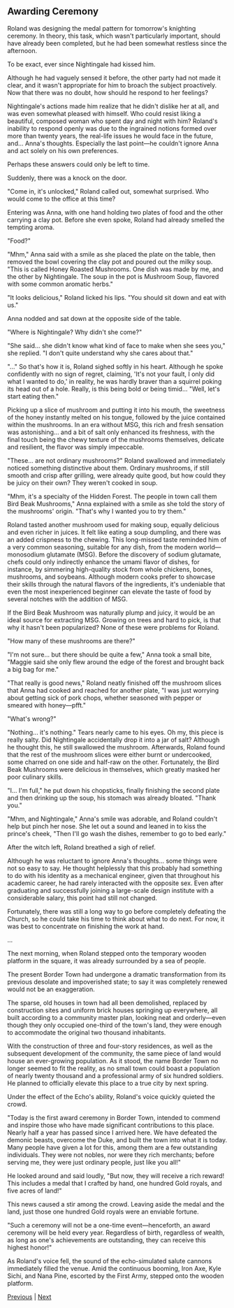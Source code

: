 ## Awarding Ceremony
Roland was designing the medal pattern for tomorrow's knighting ceremony. In theory, this task, which wasn't particularly important, should have already been completed, but he had been somewhat restless since the afternoon.

To be exact, ever since Nightingale had kissed him.

Although he had vaguely sensed it before, the other party had not made it clear, and it wasn't appropriate for him to broach the subject proactively. Now that there was no doubt, how should he respond to her feelings?

Nightingale's actions made him realize that he didn't dislike her at all, and was even somewhat pleased with himself. Who could resist liking a beautiful, composed woman who spent day and night with him? Roland's inability to respond openly was due to the ingrained notions formed over more than twenty years, the real-life issues he would face in the future, and... Anna's thoughts. Especially the last point—he couldn't ignore Anna and act solely on his own preferences.

Perhaps these answers could only be left to time.

Suddenly, there was a knock on the door.

"Come in, it's unlocked," Roland called out, somewhat surprised. Who would come to the office at this time?

Entering was Anna, with one hand holding two plates of food and the other carrying a clay pot. Before she even spoke, Roland had already smelled the tempting aroma.

"Food?"



"Mhm," Anna said with a smile as she placed the plate on the table, then removed the bowl covering the clay pot and poured out the milky soup. "This is called Honey Roasted Mushrooms. One dish was made by me, and the other by Nightingale. The soup in the pot is Mushroom Soup, flavored with some common aromatic herbs."



"It looks delicious," Roland licked his lips. "You should sit down and eat with us."



Anna nodded and sat down at the opposite side of the table.



"Where is Nightingale? Why didn't she come?"



"She said... she didn't know what kind of face to make when she sees you," she replied. "I don't quite understand why she cares about that."



"..." So that's how it is, Roland sighed softly in his heart. Although he spoke confidently with no sign of regret, claiming, 'It's not your fault, I only did what I wanted to do,' in reality, he was hardly braver than a squirrel poking its head out of a hole. Really, is this being bold or being timid... "Well, let's start eating then."



Picking up a slice of mushroom and putting it into his mouth, the sweetness of the honey instantly melted on his tongue, followed by the juice contained within the mushrooms. In an era without MSG, this rich and fresh sensation was astonishing... and a bit of salt only enhanced its freshness, with the final touch being the chewy texture of the mushrooms themselves, delicate and resilient, the flavor was simply impeccable.



"These... are not ordinary mushrooms?" Roland swallowed and immediately noticed something distinctive about them. Ordinary mushrooms, if still smooth and crisp after grilling, were already quite good, but how could they be juicy on their own? They weren't cooked in soup.



"Mhm, it's a specialty of the Hidden Forest. The people in town call them Bird Beak Mushrooms," Anna explained with a smile as she told the story of the mushrooms' origin. "That's why I wanted you to try them."



Roland tasted another mushroom used for making soup, equally delicious and even richer in juices. It felt like eating a soup dumpling, and there was an added crispness to the chewing. This long-missed taste reminded him of a very common seasoning, suitable for any dish, from the modern world—monosodium glutamate (MSG). Before the discovery of sodium glutamate, chefs could only indirectly enhance the umami flavor of dishes, for instance, by simmering high-quality stock from whole chickens, bones, mushrooms, and soybeans. Although modern cooks prefer to showcase their skills through the natural flavors of the ingredients, it's undeniable that even the most inexperienced beginner can elevate the taste of food by several notches with the addition of MSG.



If the Bird Beak Mushroom was naturally plump and juicy, it would be an ideal source for extracting MSG. Growing on trees and hard to pick, is that why it hasn't been popularized? None of these were problems for Roland.



"How many of these mushrooms are there?"



"I'm not sure... but there should be quite a few," Anna took a small bite, "Maggie said she only flew around the edge of the forest and brought back a big bag for me."



"That really is good news," Roland neatly finished off the mushroom slices that Anna had cooked and reached for another plate, "I was just worrying about getting sick of pork chops, whether seasoned with pepper or smeared with honey—pfft."



"What's wrong?"



"Nothing... it's nothing." Tears nearly came to his eyes. Oh my, this piece is really salty. Did Nightingale accidentally drop it into a jar of salt? Although he thought this, he still swallowed the mushroom. Afterwards, Roland found that the rest of the mushroom slices were either burnt or undercooked, some charred on one side and half-raw on the other. Fortunately, the Bird Beak Mushrooms were delicious in themselves, which greatly masked her poor culinary skills.



"I... I'm full," he put down his chopsticks, finally finishing the second plate and then drinking up the soup, his stomach was already bloated. "Thank you."



"Mhm, and Nightingale," Anna's smile was adorable, and Roland couldn't help but pinch her nose. She let out a sound and leaned in to kiss the prince's cheek, "Then I'll go wash the dishes, remember to go to bed early."



After the witch left, Roland breathed a sigh of relief.

Although he was reluctant to ignore Anna's thoughts... some things were not so easy to say. He thought helplessly that this probably had something to do with his identity as a mechanical engineer, given that throughout his academic career, he had rarely interacted with the opposite sex. Even after graduating and successfully joining a large-scale design institute with a considerable salary, this point had still not changed.

Fortunately, there was still a long way to go before completely defeating the Church, so he could take his time to think about what to do next. For now, it was best to concentrate on finishing the work at hand.

...

The next morning, when Roland stepped onto the temporary wooden platform in the square, it was already surrounded by a sea of people.

The present Border Town had undergone a dramatic transformation from its previous desolate and impoverished state; to say it was completely renewed would not be an exaggeration.

The sparse, old houses in town had all been demolished, replaced by construction sites and uniform brick houses springing up everywhere, all built according to a community master plan, looking neat and orderly—even though they only occupied one-third of the town's land, they were enough to accommodate the original two thousand inhabitants.

With the construction of three and four-story residences, as well as the subsequent development of the community, the same piece of land would house an ever-growing population. As it stood, the name Border Town no longer seemed to fit the reality, as no small town could boast a population of nearly twenty thousand and a professional army of six hundred soldiers. He planned to officially elevate this place to a true city by next spring.

Under the effect of the Echo's ability, Roland's voice quickly quieted the crowd.



"Today is the first award ceremony in Border Town, intended to commend and inspire those who have made significant contributions to this place. Nearly half a year has passed since I arrived here. We have defeated the demonic beasts, overcome the Duke, and built the town into what it is today. Many people have given a lot for this, among them are a few outstanding individuals. They were not nobles, nor were they rich merchants; before serving me, they were just ordinary people, just like you all!"



He looked around and said loudly, "But now, they will receive a rich reward! This includes a medal that I crafted by hand, one hundred Gold royals, and five acres of land!"



This news caused a stir among the crowd. Leaving aside the medal and the land, just those one hundred Gold royals were an enviable fortune.



"Such a ceremony will not be a one-time event—henceforth, an award ceremony will be held every year. Regardless of birth, regardless of wealth, as long as one's achievements are outstanding, they can receive this highest honor!"



As Roland's voice fell, the sound of the echo-simulated salute cannons immediately filled the venue. Amid the continuous booming, Iron Axe, Kyle Sichi, and Nana Pine, escorted by the First Army, stepped onto the wooden platform.





[Previous](CH0239.md) | [Next](CH0241.md)
